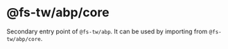 # @fs-tw/abp/core

Secondary entry point of `@fs-tw/abp`. It can be used by importing from `@fs-tw/abp/core`.
